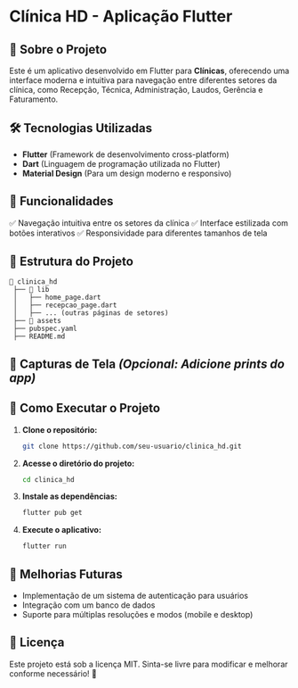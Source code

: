 # Clínica HD - Aplicação Flutter

## 📌 Sobre o Projeto

Este é um aplicativo desenvolvido em Flutter para **Clínicas**, oferecendo uma interface moderna e intuitiva para navegação entre diferentes setores da clínica, como Recepção, Técnica, Administração, Laudos, Gerência e Faturamento.

## 🛠️ Tecnologias Utilizadas

- **Flutter** (Framework de desenvolvimento cross-platform)
- **Dart** (Linguagem de programação utilizada no Flutter)
- **Material Design** (Para um design moderno e responsivo)

## 🚀 Funcionalidades

✅ Navegação intuitiva entre os setores da clínica
✅ Interface estilizada com botões interativos
✅ Responsividade para diferentes tamanhos de tela

## 📂 Estrutura do Projeto

```
📂 clinica_hd
 ├── 📁 lib
 │   ├── home_page.dart
 │   ├── recepcao_page.dart
 │   ├── ... (outras páginas de setores)
 ├── 📁 assets
 ├── pubspec.yaml
 ├── README.md
```

## 🎨 Capturas de Tela _(Opcional: Adicione prints do app)_

## 🔧 Como Executar o Projeto

1. **Clone o repositório:**
   ```sh
   git clone https://github.com/seu-usuario/clinica_hd.git
   ```
2. **Acesse o diretório do projeto:**
   ```sh
   cd clinica_hd
   ```
3. **Instale as dependências:**
   ```sh
   flutter pub get
   ```
4. **Execute o aplicativo:**
   ```sh
   flutter run
   ```

## 📌 Melhorias Futuras

- Implementação de um sistema de autenticação para usuários
- Integração com um banco de dados
- Suporte para múltiplas resoluções e modos (mobile e desktop)

## 📄 Licença

Este projeto está sob a licença MIT. Sinta-se livre para modificar e melhorar conforme necessário! 🎉
